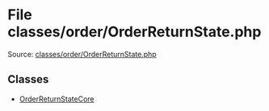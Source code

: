 File classes/order/OrderReturnState.php
=========

Source: [classes/order/OrderReturnState.php](https://github.com/PrestaShop/PrestaShop/blob/1.5.0.13/classes/order/OrderReturnState.php)


Classes
-------

* [OrderReturnStateCore](class.OrderReturnStateCore.md)

